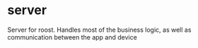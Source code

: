 # server

Server for roost.  Handles most of the business logic, as well as communication between the app and device
